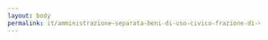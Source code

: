 ```yaml
---
layout: body
permalink: it/amministrazione-separata-beni-di-uso-civico-frazione-di-viarago/
---
```


